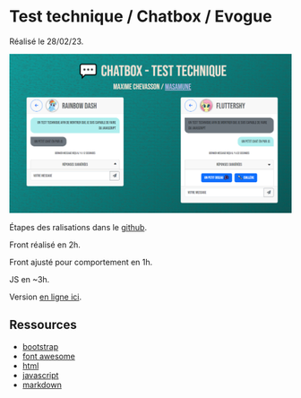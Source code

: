 # Test technique / Chatbox / Evogue

Réalisé le 28/02/23.

![Aperçu de a kwa ksa ressemble](./apercu-chatbox.png)

Étapes des ralisations dans le [github](XXX).

Front réalisé en 2h.

Front ajusté pour comportement en 1h.

JS en ~3h.

Version [en ligne ici](http://stockage.masamune.fr/masamune/tests-techniques/javascript/chat-box/).

## Ressources

- [bootstrap](https://getbootstrap.com/)
- [font awesome](https://fontawesome.com/)
- [html](https://developer.mozilla.org/fr/docs/Web/HTML)
- [javascript](https://developer.mozilla.org/fr/docs/Web/JavaScript)
- [markdown](https://fr.wikipedia.org/wiki/Markdown)

